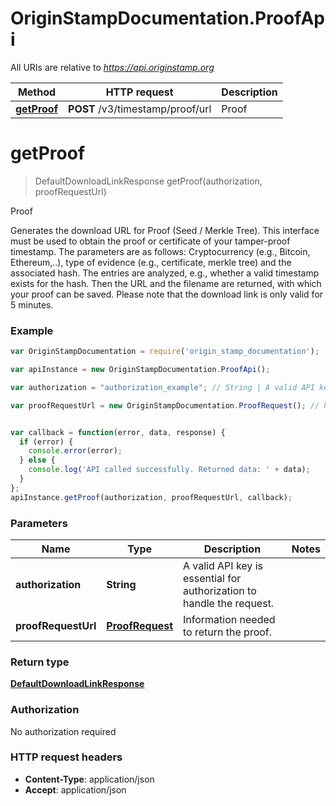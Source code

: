 # OriginStampDocumentation.ProofApi

All URIs are relative to *https://api.originstamp.org*

Method | HTTP request | Description
------------- | ------------- | -------------
[**getProof**](ProofApi.md#getProof) | **POST** /v3/timestamp/proof/url | Proof


<a name="getProof"></a>
# **getProof**
> DefaultDownloadLinkResponse getProof(authorization, proofRequestUrl)

Proof

Generates the download URL for Proof (Seed / Merkle Tree). This interface must be used to obtain the proof or certificate of your tamper-proof timestamp. The parameters are as follows: Cryptocurrency (e.g., Bitcoin, Ethereum,..), type of evidence (e.g., certificate, merkle tree) and the associated hash. The entries are analyzed, e.g., whether a valid timestamp exists for the hash. Then the URL and the filename are returned, with which your proof can be saved. Please note that the download link is only valid for 5 minutes.

### Example
```javascript
var OriginStampDocumentation = require('origin_stamp_documentation');

var apiInstance = new OriginStampDocumentation.ProofApi();

var authorization = "authorization_example"; // String | A valid API key is essential for authorization to handle the request.

var proofRequestUrl = new OriginStampDocumentation.ProofRequest(); // ProofRequest | Information needed to return the proof.


var callback = function(error, data, response) {
  if (error) {
    console.error(error);
  } else {
    console.log('API called successfully. Returned data: ' + data);
  }
};
apiInstance.getProof(authorization, proofRequestUrl, callback);
```

### Parameters

Name | Type | Description  | Notes
------------- | ------------- | ------------- | -------------
 **authorization** | **String**| A valid API key is essential for authorization to handle the request. | 
 **proofRequestUrl** | [**ProofRequest**](ProofRequest.md)| Information needed to return the proof. | 

### Return type

[**DefaultDownloadLinkResponse**](DefaultDownloadLinkResponse.md)

### Authorization

No authorization required

### HTTP request headers

 - **Content-Type**: application/json
 - **Accept**: application/json

